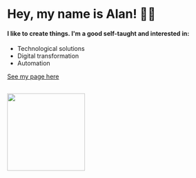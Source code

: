 # Hey, my name is Alan! :man_technologist:

<h4>I like to create things. I'm a good self-taught and interested in:</h4>
  
<ul>
  <li>Technological solutions</li>
  <li>Digital transformation</li>
  <li>Automation</li>
</ul>

<a href="https://alanzf.github.io/" target="_blank">See my page here</a>

<br>

<a href="https://github.com/AlanZF">
  <img height="180em" src="https://github-readme-stats.vercel.app/api/top-langs/?username=AlanZF&layout=compact&langs_count=7&theme=dracula"/>
</div>

<!--<h4>What I know:<h4>

<div>
  <img src="https://github.com/AlanZF/AlanZF.github.io/blob/master/assets/imgs/icons/angular.png" title="Angular"/>
  <img src="https://github.com/AlanZF/AlanZF.github.io/blob/master/assets/imgs/icons/css3.png" title="CSS3"/>
  <img src="https://github.com/AlanZF/AlanZF.github.io/blob/master/assets/imgs/icons/html5.png" title="HTML5"/>
  <img src="https://github.com/AlanZF/AlanZF.github.io/blob/master/assets/imgs/icons/javascript.png" title="Javascript"/>
  <img src="https://github.com/AlanZF/AlanZF.github.io/blob/master/assets/imgs/icons/typescript.png" title="TypeScript"/>
  <img src="https://github.com/AlanZF/AlanZF.github.io/blob/master/assets/imgs/icons/java.png" title="Java"/>
  <img src="https://github.com/AlanZF/AlanZF.github.io/blob/master/assets/imgs/icons/spring.png" title="Spring Boot"/>
  <img src="https://github.com/AlanZF/AlanZF.github.io/blob/master/assets/imgs/icons/db.png"/ title="Databases"> 
  <img src="https://github.com/AlanZF/AlanZF.github.io/blob/master/assets/imgs/icons/excel.png"/ title="Excel/VBA">
  <img src="https://github.com/AlanZF/AlanZF.github.io/blob/master/assets/imgs/icons/ibm-watson.png" title="Watson"/>
<div>-->



  
  



